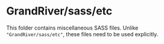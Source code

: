 # GrandRiver/sass/etc

This folder contains miscellaneous SASS files. Unlike `"GrandRiver/sass/etc"`, these files
need to be used explicitly.
